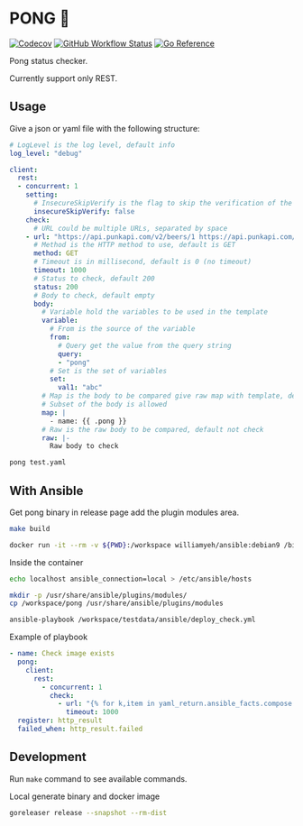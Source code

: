 # PONG 🏓

[![Codecov](https://img.shields.io/codecov/c/github/worldline-go/pong?logo=codecov&style=flat-square)](https://app.codecov.io/gh/worldline-go/pong)
[![GitHub Workflow Status](https://img.shields.io/github/workflow/status/worldline-go/pong/Test?logo=github&style=flat-square&label=ci)](https://github.com/worldline-go/pong/actions)
[![Go Reference](https://pkg.go.dev/badge/github.com/worldline-go/pong.svg)](https://pkg.go.dev/github.com/worldline-go/pong)

Pong status checker.

Currently support only REST.

## Usage

Give a json or yaml file with the following structure:

```yaml
# LogLevel is the log level, default info
log_level: "debug"

client:
  rest:
  - concurrent: 1
    setting:
      # InsecureSkipVerify is the flag to skip the verification of the server's certificate chain and host name
      insecureSkipVerify: false
    check:
      # URL could be multiple URLs, separated by space
    - url: "https://api.punkapi.com/v2/beers/1 https://api.punkapi.com/v2/beers/2?pong=test"
      # Method is the HTTP method to use, default is GET
      method: GET
      # Timeout is in millisecond, default is 0 (no timeout)
      timeout: 1000
      # Status to check, default 200
      status: 200
      # Body to check, default empty
      body:
        # Variable hold the variables to be used in the template
        variable:
          # From is the source of the variable
          from:
            # Query get the value from the query string
            query:
            - "pong"
          # Set is the set of variables
          set:
            val1: "abc"
        # Map is the body to be compared give raw map with template, default not check
        # Subset of the body is allowed
        map: |
          - name: {{ .pong }}
        # Raw is the raw body to be compared, default not check
        raw: |-
          Raw body to check
```

```sh
pong test.yaml
```

## With Ansible

Get pong binary in release page add the plugin modules area.

```sh
make build
```

```sh
docker run -it --rm -v ${PWD}:/workspace williamyeh/ansible:debian9 /bin/bash
```

Inside the container

```sh
echo localhost ansible_connection=local > /etc/ansible/hosts

mkdir -p /usr/share/ansible/plugins/modules/
cp /workspace/pong /usr/share/ansible/plugins/modules

ansible-playbook /workspace/testdata/ansible/deploy_check.yml
```

Example of playbook

```yaml
- name: Check image exists
  pong:
    client:
      rest:
        - concurrent: 1
          check:
            - url: "{% for k,item in yaml_return.ansible_facts.compose.services.items() %} https://hub.docker.com/v2/repositories/{{ item.image.split(':')[0] }}/tags/{{ item.image.split(':')[1] }} {% endfor %}"
              timeout: 1000
  register: http_result
  failed_when: http_result.failed
```

## Development

Run `make` command to see available commands.

Local generate binary and docker image

```sh
goreleaser release --snapshot --rm-dist
```
